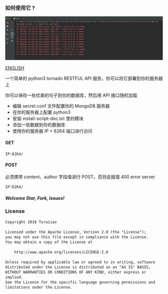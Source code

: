 ### 如何使用它 ?

![](https://github.com/Turaiiao/little_word_server/blob/master/201811022203331.png)

[ENGLISH](https://github.com/Turaiiao/little_word_server/blob/master/README.md)

一个简单的 python3 tornado RESTFUL API 服务，你可以将它部署到你的服务器上

你可以保存一些优美的句子到你的数据库，然后用 API 接口随机加载

- 编辑 secret.conf 文件配置你的 MongoDB 服务器
- 在你的服务器上配置 python3
- 安装 install-script-doc.txt 里的模块
- 添加一些数据到你的数据库
- 使用你的服务器 IP + 6264 端口进行访问

#### GET
```
IP:6264/
```

#### POST
必须携带 content、author 字段值进行 POST，否则会报错 400 error server
```
IP:6264/
```

##### Welcome Star, Fork, Issues!

### License
```
Copyright 2018 Turaiiao

Licensed under the Apache License, Version 2.0 (the "License");
you may not use this file except in compliance with the License.
You may obtain a copy of the License at

    http://www.apache.org/licenses/LICENSE-2.0

Unless required by applicable law or agreed to in writing, software
distributed under the License is distributed on an "AS IS" BASIS,
WITHOUT WARRANTIES OR CONDITIONS OF ANY KIND, either express or implied.
See the License for the specific language governing permissions and
limitations under the License.
```
